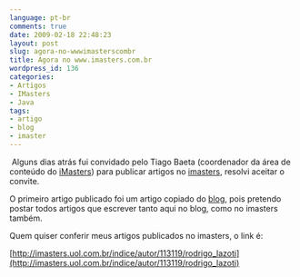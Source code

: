 ```yaml
---
language: pt-br
comments: true
date: 2009-02-18 22:48:23
layout: post
slug: agora-no-wwwimasterscombr
title: Agora no www.imasters.com.br
wordpress_id: 136
categories:
- Artigos
- IMasters
- Java
tags:
- artigo
- blog
- imaster
---
```


 Alguns dias atrás fui convidado pelo Tiago Baeta (coordenador da área de conteúdo do [iMasters](http://imasters.uol.com.br/)) para publicar artigos no [imasters](http://imasters.uol.com.br/), resolvi aceitar o convite.

O primeiro artigo publicado foi um artigo copiado do [blog](http://www.rodrigolazoti.com.br), pois pretendo postar todos artigos que escrever tanto aqui no blog, como no imasters também.

Quem quiser conferir meus artigos publicados no imasters, o link é:

[http://imasters.uol.com.br/indice/autor/113119/rodrigo_lazoti](http://imasters.uol.com.br/indice/autor/113119/rodrigo_lazoti)